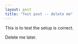 ```yaml
---
layout: post
title: "Test post -- delete me"
---
```


This is to test the setup is correct.

Delete me later.
